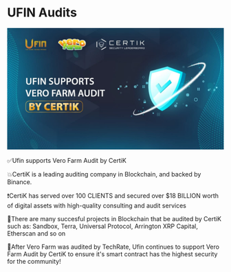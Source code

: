 # UFIN Audits

![](../../.gitbook/assets/photo_2021-09-22_14-01-18.jpg)

✅Ufin supports Vero Farm Audit by CertiK

💥CertiK is a leading auditing company in Blockchain, and backed by Binance.

❗️CertiK has served over 100 CLIENTS and secured over $18 BILLION worth of digital assets with high-quality consulting and audit services

📌There are many succesful projects in Blockchain that be audited by CertiK such as: Sandbox, Terra, Universal Protocol, Arrington XRP Capital, Etherscan and so on

📌After Vero Farm was audited by TechRate, Ufin continues to support Vero Farm Audit by CertiK to ensure it's smart contract has the highest security for the community!

